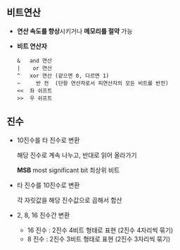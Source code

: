 ## 비트연산



- **연산 속도를 향상**시키거나 **메모리를 절약** 가능



- **비트 연산자**

  ```
  &   and 연산
  |    or 연산
  ^   xor 연산 (같으면 0, 다르면 1)
  ~     반 전  (단항 연산자로서 피연산자의 모든 비트를 반전)
  <<  좌 쉬프트 
  >>  우 쉬프트
  ```






## 진수



- 10진수를 타 진수로 변환

  해당 진수로 계속 나누고, 반대로 읽어 올라가기

  **MSB** most significant bit 최상위 비트



- 타 진수를 10진수로 변환

  각 자릿값을 해당 진수값으로 곱해서 합산



- 2, 8, 16 진수간 변환
  - 16 진수  :  2진수 4비트 형태로 표현 (2진수 4자리씩 묶기)
  -   8 진수  :  2진수 3비트 형태로 표현 (2진수 3자리씩 묶기)





